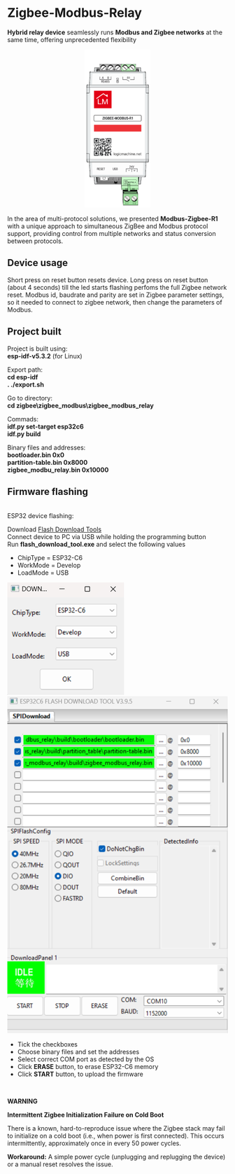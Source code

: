 # Zigbee-Modbus-Relay

**Hybrid relay device** seamlessly runs **Modbus and Zigbee networks**
at the same time, offering unprecedented flexibility

<p align="center">
  <img src="pictures/ZIGBEE_MODBUS_R1_TOP.png" alt="device_1" width="150"/>
</p>

In the area of multi-protocol solutions, we presented **Modbus-Zigbee-R1**
with a unique approach to simultaneous ZigBee and Modbus protocol support,
providing control from multiple networks and status conversion between protocols. 

## Device usage

Short press on reset button resets device. Long press on reset button
(about 4 seconds) till the led starts flashing perfoms the full Zigbee
network reset. Modbus id, baudrate and parity are set in Zigbee parameter
settings, so it needed to connect to zigbee network, then change the
parameters of Modbus.


## Project built

Project is built using: <br>
**esp-idf-v5.3.2** (for Linux) <br>

Export path: <br>
**cd esp-idf** <br>
**. ./export.sh**

Go to directory: <br>
**cd zigbee\zigbee_modbus\zigbee_modbus_relay** <br>

Commads: <br>
**idf.py set-target esp32c6** <br>
**idf.py build** <br>


Binary files and addresses: <br>
**bootloader.bin 0x0** <br>
**partition-table.bin 0x8000** <br>
**zigbee_modbu_relay.bin 0x10000**

## Firmware flashing
<br>
ESP32 device flashing: <br>

Download [Flash Download Tools](https://www.espressif.com/en/support/download/other-tools) <br>
Connect device to PC via USB while holding the programming button <br>
Run **flash_download_tool.exe** and select the following values <br>

* ChipType = ESP32-C6
* WorkMode = Develop
* LoadMode = USB

![setup_1](pictures/flash_download_tool_1.png) <br>
![setup_2](pictures/flash_download_tool_2.png) <br>

* Tick the checkboxes
* Choose binary files and set the addresses
* Select correct COM port as detected by the OS
* Click **ERASE** button, to erase ESP32-C6 memory
* Click **START** button, to upload the firmware

<br>

**WARNING**

**Intermittent Zigbee Initialization Failure on Cold Boot**

There is a known, hard-to-reproduce issue where the Zigbee stack may fail to initialize on a cold boot (i.e., when power is first connected). This occurs intermittently, approximately once in every 50 power cycles.

**Workaround:** A simple power cycle (unplugging and replugging the device) or a manual reset resolves the issue.

